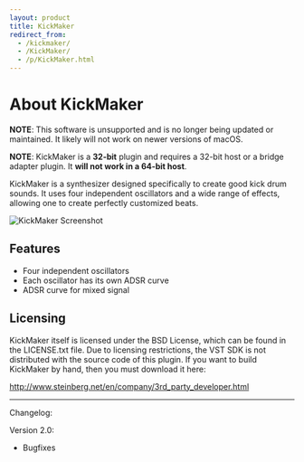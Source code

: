 ```yaml
---
layout: product
title: KickMaker
redirect_from:
  - /kickmaker/
  - /KickMaker/
  - /p/KickMaker.html
---
```


About KickMaker
===============

**NOTE**: This software is unsupported and is no longer being updated or
maintained. It likely will not work on newer versions of macOS.

**NOTE**: KickMaker is a **32-bit** plugin and requires a 32-bit host or a
bridge adapter plugin. It **will not work in a 64-bit host**.

KickMaker is a synthesizer designed specifically to create good kick drum
sounds. It uses four independent oscillators and a wide range of effects,
allowing one to create perfectly customized beats.

![KickMaker Screenshot](http://static.teragonaudio.com/website/ta_kickmaker.jpg)

Features
--------

* Four independent oscillators
* Each oscillator has its own ADSR curve
* ADSR curve for mixed signal

Licensing
---------

KickMaker itself is licensed under the BSD License, which can be found in the
LICENSE.txt file. Due to licensing restrictions, the VST SDK is not
distributed with the source code of this plugin. If you want to build
KickMaker by hand, then you must download it here:

  http://www.steinberg.net/en/company/3rd_party_developer.html

- - -

Changelog:

Version 2.0:
- Bugfixes


